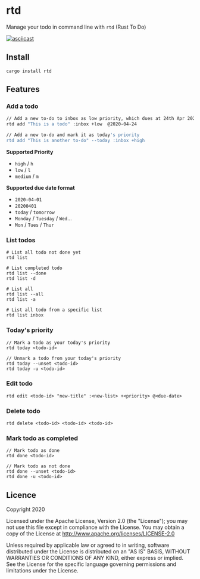 # rtd

Manage your todo in command line with `rtd` (Rust To Do)

[![asciicast](https://asciinema.org/a/327535.svg)](https://asciinema.org/a/327535)

## Install

```
cargo install rtd
```

## Features
### Add a todo

```bash
// Add a new to-do to inbox as low priority, which dues at 24th Apr 2020
rtd add "This is a todo" :inbox +low  @2020-04-24

// Add a new to-do and mark it as today's priority
rtd add "This is another to-do" --today :inbox +high 
```

**Supported Priority**
- `high` / `h`
- `low` / `l`
- `medium` / `m`

**Supported due date format**
- `2020-04-01`
- `20200401`
- `today` / `tomorrow`
- `Monday` / `Tuesday` / `Wed`...
- `Mon` / `Tues` / `Thur`


### List todos
```
# List all todo not done yet
rtd list 

# List completed todo
rtd list --done
rtd list -d

# List all
rtd list --all
rtd list -a

# List all todo from a specific list
rtd list inbox
```

### Today's priority
```
// Mark a todo as your today's priority
rtd today <todo-id>

// Unmark a todo from your today's priority
rtd today --unset <todo-id>
rtd today -u <todo-id>
```

### Edit todo

```
rtd edit <todo-id> "new-title" :<new-list> +<priority> @<due-date>
```

### Delete todo

```
rtd delete <todo-id> <todo-id> <todo-id> 
```

### Mark todo as completed

```
// Mark todo as done
rtd done <todo-id>

// Mark todo as not done
rtd done --unset <todo-id>
rtd done -u <todo-id>
```

## Licence
Copyright 2020 

Licensed under the Apache License, Version 2.0 (the "License"); you may not use this file except in compliance with the License. You may obtain a copy of the License at http://www.apache.org/licenses/LICENSE-2.0

Unless required by applicable law or agreed to in writing, software distributed under the License is distributed on an "AS IS" BASIS, WITHOUT WARRANTIES OR CONDITIONS OF ANY KIND, either express or implied. See the License for the specific language governing permissions and limitations under the License.